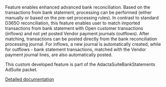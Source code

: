Feature enables enhanced advanced bank reconciliation. Based on the transactions from bank statement, processing can be performed (either manually or based on the pre-set processing rules). In contrast to standard D365O reconciliation, this feature enables user to match imported transactions from bank statement with Open customer transactions (inflows) and not yet posted Vendor payment journals (outflows). After matching, transactions can be posted directly from the bank reconciliation processing journal. For inflows, a new journal is automatically created, while for outflows - bank statement transactions, matched with the Vendor payment journal lines, are also automatically posted.

This custom developed feature is part of the AdactaSuiteBankStatements AdSuite packet.

[Detailed documentation]( http://axweb/D365O%20INIT%20Documents/D365_Bank%20Statements.docx?Web=1)